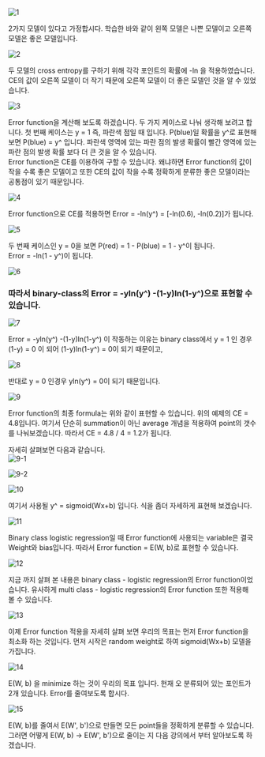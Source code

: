 ![1](http://postfiles8.naver.net/MjAxNzEyMjhfMzgg/MDAxNTE0NDQ0MDM0MDk3.FZS3GxfdqMlDblaBKBOBy8jm1rd8pxkmeMTfPs1nV4kg.-aEzbS3Nb2nua8ll95irBtI3Gt8Cb6nKWJxF6AffeyEg.PNG.infoefficien/22-1.Logistic_Regression.mp4_000005843.png?type=w773)

2가지 모델이 있다고 가정합시다. 학습한 바와 같이 왼쪽 모델은 나쁜 모델이고 오른쪽 모델은 좋은 모델입니다. 

![2](http://postfiles7.naver.net/MjAxNzEyMjhfNTQg/MDAxNTE0NDQ0MTU0MjMx.ovEFmy8b3Y9Mvdv2dAdOyRVM7XtfsqhOtZ8qK3hAP4Ug.iiOjhgWfZpvEWsSaTDtGTfTl8UYH2COjkCBw4sUcQrwg.PNG.infoefficien/22-1.Logistic_Regression.mp4_000023403.png?type=w773)

두 모델의 cross entropy를 구하기 위해 각각 포인트의 확률에 -ln 을 적용하였습니다. <br>
CE의 값이 오른쪽 모델이 더 작기 때문에 오른쪽 모델이 더 좋은 모델인 것을 알 수 있었습니다. 

![3](http://postfiles9.naver.net/MjAxNzEyMjhfNzcg/MDAxNTE0NDQ0Mjg5Mjg3.lGHcWgTOisOWQnrwBNEv4PsejV9wVjBVyHgm4wXOb04g.XaRqix_mDBIP7LKAh0qnYPUxJKwLdsiwbajySHhyWTIg.PNG.infoefficien/22-1.Logistic_Regression.mp4_000055743.png?type=w773)

Error function을 계산해 보도록 하겠습니다. 두 가지 케이스로 나눠 생각해 보려고 합니다. 첫 번째 케이스는 y = 1 즉, 파란색 점일 때 입니다. P(blue)일 확률을 y^로 표현해 보면 P(blue) = y^ 입니다. 파란색 영역에 있는 파란 점의 발생 확률이 빨간 영역에 있는 파란 점의 발생 확률 보다 더 큰 것을 알 수 있습니다.  <br>
Error function은 CE를 이용하여 구할 수 있습니다. 왜냐하면 Error function의 값이 작을 수록 좋은 모델이고 또한 CE의 값이 작을 수록 정확하게 분류한 좋은 모델이라는 공통점이 있기 때문입니다.

![4](http://blogfiles.naver.net/MjAxNzEyMjhfMzYg/MDAxNTE0NDQ0NjYzOTE0.fyexPcmUmStWEbOJp88i52kzYlgy2xy37AzHmArUEuIg.ETObyjdE4u3WqQncpLs5Y2HSkjby_JTUMo98m218l_8g.PNG.infoefficien/22-1.Logistic_Regression.mp4_000066867.png?type=w1)

Error function으로 CE를 적용하면 Error = -ln(y^) = [-ln(0.6), -ln(0.2)]가 됩니다.

![5](http://blogfiles.naver.net/MjAxNzEyMjhfMTcx/MDAxNTE0NDQ1Njc4ODEy.ITjwNDvIVKYT5C1LWrmBucR1coPHDF0-X-pOFJNfb3Eg.PD4kM3Bd2aFceQrH4OEZjm1aKtmYz_FF6bla7k5WJgkg.PNG.infoefficien/22-1.Logistic_Regression.mp4_000101698.png?type=w1)

두 번째 케이스인 y = 0을 보면 P(red) = 1 - P(blue) = 1 - y^이 됩니다.<br>
Error = -ln(1 - y^)이 됩니다.

![6](http://blogfiles.naver.net/MjAxNzEyMjhfMjgy/MDAxNTE0NDQ1ODEwMjYy.oD1KpjNO9aVqe4y7tXU28-Tvposxiccdv0UnDMleSzIg.wfW6YnRu2oLPOI2MhW4WHN15hMzIl0bn8CrfacqXMMAg.PNG.infoefficien/22-1.Logistic_Regression.mp4_000114381.png?type=w1)

### 따라서 binary-class의 Error = -yln(y^) -(1-y)ln(1-y^)으로 표현할 수 있습니다. ###

![7](http://blogfiles.naver.net/MjAxNzEyMjhfMjU4/MDAxNTE0NDQ2MDk5MTA3.jOrOFeEtjQSISQ0KwkA6JhKlS_iF67fwonbk-6tXU-kg.L6KSN0xZLWWZ52f0pZzBo_YQgCCfLLu8fezKliVg8UEg.PNG.infoefficien/22-1.Logistic_Regression.mp4_000129188.png?type=w1)

Error = -yln(y^) -(1-y)ln(1-y^) 이 작동하는 이유는 binary class에서 y = 1 인 경우 (1-y) = 0 이 되어 (1-y)ln(1-y^) = 0이 되기 때문이고,

![8](http://blogfiles.naver.net/MjAxNzEyMjhfMjEz/MDAxNTE0NDQ2MTYzMjY5.q1x4VS_vuRU_SE7oXWnWbAzFiuG7oYyoHuNtsTUebYcg.AmKc9272aGccWWCHjU1muMf8PubyyytOTA930MmCHbog.PNG.infoefficien/22-1.Logistic_Regression.mp4_000139759.png?type=w1)

반대로 y = 0 인경우 yln(y^) = 0이 되기 때문입니다.

![9](http://blogfiles.naver.net/MjAxNzEyMjhfMjY3/MDAxNTE0NDQ2MjI1NDg1.RufvRzrGE4d3p8ZogJ4a0bR4LyuWu8YrKA34XzGms1cg.r706Aqkj_-LjzFMIUL-OCXxqwHeiKHzdDgmguJ4mYWMg.PNG.infoefficien/22-1.Logistic_Regression.mp4_000153471.png?type=w1)

Error function의 최종 formula는 위와 같이 표현할 수 있습니다. 위의 예제의 CE = 4.8입니다. 여기서 단순히 summation이 아닌 average 개념을 적용하여 point의 갯수를 나눠보겠습니다. 따라서 CE = 4.8 / 4 = 1.2가 됩니다. 

자세히 살펴보면 다음과 같습니다.<br>
![9-1](https://i.imgur.com/Afe2ArW.png)

![9-2](https://i.imgur.com/RQu1qJE.png)


![10](http://blogfiles.naver.net/MjAxNzEyMjhfMzgg/MDAxNTE0NDQ2Njc1MzI3.e16gn_U6EpI6Y_09CKCdHd-bwJhr26_sD9ShL3r4zu0g.cYm0lIzodQy-qqDFnJEsWNN41Vo3RoEQAg1WW1Ir_wAg.PNG.infoefficien/22-1.Logistic_Regression.mp4_000175236.png?type=w1)

여기서 사용될 y^ = sigmoid(Wx+b) 입니다. 식을 좀더 자세하게 표현해 보겠습니다.

![11](http://blogfiles.naver.net/MjAxNzEyMjhfMjM0/MDAxNTE0NDQ2ODQ5MDEx.tJBzFY2EJSyQFOUAObsqIxoED8l3oKy9yVFN0PHkqyIg.fGCCI9TLBkp-96HKixpOM3HObufzvAaDhnSZiv0K37Eg.PNG.infoefficien/22-1.Logistic_Regression.mp4_000187880.png?type=w1)

Binary class logistic regression일 때 Error function에 사용되는 variable은 결국 Weight와 bias입니다. 따라서 Error function = E(W, b)로 표현할 수 있습니다. 

![12](http://blogfiles.naver.net/MjAxNzEyMjhfMTYw/MDAxNTE0NDQ3MDAzNDM5.crKyNoKmgLhnSbukzQaV0cff_uMfWsNxdIAsb5-xCYMg.bkxojW0FpaO3hH2pvfDaqwffqvc4_ANHLTpfocpfc6Ig.PNG.infoefficien/22-1.Logistic_Regression.mp4_000206281.png?type=w1)

지금 까지 살펴 본 내용은 binary class - logistic regression의 Error function이었습니다. 유사하게 multi class - logistic regression의 Error function 또한 적용해 볼 수 있습니다. 

![13](http://blogfiles.naver.net/MjAxNzEyMjhfMTMw/MDAxNTE0NDQ3NjM5MjAx.3ZT0O6FFFylu-DlowsdkLGJxI8-Uv4lYQKPc2ckoc4kg.39FzMZ_sf8ehSyw5VG0ylfJPR1RlQQqeMu9RKHpcJB0g.PNG.infoefficien/22-2.Logistic_Regression.mp4_000011585.png?type=w1)

이제 Error function 적용을 자세히 살펴 보면 우리의 목표는 먼저 Error function을 최소화 하는 것입니다. 먼저 시작은 random weight로 하여 sigmoid(Wx+b) 모델을 가집니다. 

![14](http://blogfiles.naver.net/MjAxNzEyMjhfMTQ0/MDAxNTE0NDQ4MDQzNTQx.nK30VdEJJ00bffYwpV5YDVzveCuQwENlu0vZVWx1FzIg.G-wZqKPgpDN7zrcG6fr2LzEAwC2lT6qdtzg0U-OjxzUg.PNG.infoefficien/22-2.Logistic_Regression.mp4_000041767.png?type=w1)

E(W, b) 을 minimize 하는 것이 우리의 목표 입니다. 현재 오 분류되어 있는 포인트가 2개 있습니다. Error를 줄여보도록 합시다.

![15](http://blogfiles.naver.net/MjAxNzEyMjhfMTU0/MDAxNTE0NDQ4MDc5ODk2.FmBoj_J0sw4TJ_8QZBGNXUWrqgcyMlst3-GByyIe220g.h1M7Spp0kH5Nm7-f1KuOgTNK-DC4erAoQKydUcitJN0g.PNG.infoefficien/22-2.Logistic_Regression.mp4_000066406.png?type=w1)

E(W, b)를 줄여서 E(W', b')으로 만들면 모든 point들을 정확하게 분류할 수 있습니다. 그러면 어떻게 E(W, b) → E(W', b')으로 줄이는 지 다음 강의에서 부터 알아보도록 하겠습니다.